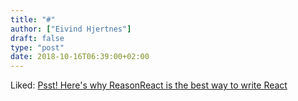```yaml
---
title: "#"
author: ["Eivind Hjertnes"]
draft: false
type: "post"
date: 2018-10-16T06:39:00+02:00
---
```


Liked:
[Psst!
Here's why ReasonReact is the best way to write React](https://medium.freecodecamp.org/psst-heres-why-reasonreact-is-the-best-way-to-write-react-5088d434d035)
